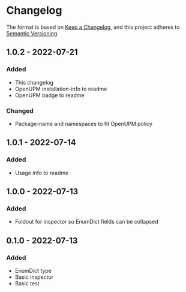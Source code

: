 ﻿# Changelog

The format is based on [Keep a Changelog](https://keepachangelog.com/en/1.0.0/),
and this project adheres
to [Semantic Versioning](https://semver.org/spec/v2.0.0.html).

## 1.0.2 - 2022-07-21

### Added

- This changelog
- OpenUPM installation-info to readme
- OpenUPM badge to readme

### Changed

- Package-name and namespaces to fit OpenUPM policy

## 1.0.1 - 2022-07-14

### Added

- Usage info to readme

## 1.0.0 - 2022-07-13

### Added

- Foldout for inspector so EnumDict fields can be collapsed

## 0.1.0 - 2022-07-13

### Added

- EnumDict type
- Basic inspector
- Basic test